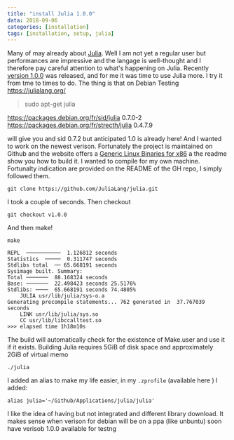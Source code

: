 ```yaml
---
title: "install Julia 1.0.0"
data: 2018-09-06
categories: [installation]
tags: [installation, setup, julia]
---
```


Many of may already about [Julia](https://julialang.org/). Well I am not yet a regular user but performances are impressive and the langage is well-thought and I therefore pay careful attention to what's happening on Julia. Recently [version 1.0.0](https://juliacomputing.com/press/2018/08/10/Julia-1.0-Released.html) was released, and for me it was time to use Julia more.  I try it from tme to times to do. The thing is that on Debian Testing https://julialang.org/

> sudo apt-get julia

https://packages.debian.org/fr/sid/julia 0.7.0-2
https://packages.debian.org/fr/strecth/julia 0.4.7.9

will give you
and sid 0.7.2 but anticipated 1.0 is already here! And I wanted to work
on the newest verison. Fortunately the project is maintained on
Github and the website offers a [Generic Linux Binaries for x86](https://julialang.org/downloads/platform.html#generic-binaries) a the readme show you how to build it. I wanted to compile for my own machine. Fortunalty indication are provided on the README of the GH repo, I simply followed them.

```
git clone https://github.com/JuliaLang/julia.git
```

I took a couple of seconds. Then checkout

```
git checkout v1.0.0
```

And then make!

```
make
```


```
REPL  ───────────  1.126812 seconds
Statistics  ─────  0.311747 seconds
Stdlibs total  ── 65.668191 seconds
Sysimage built. Summary:
Total ───────  88.168324 seconds
Base: ───────  22.498423 seconds 25.5176%
Stdlibs: ────  65.668191 seconds 74.4805%
    JULIA usr/lib/julia/sys-o.a
Generating precompile statements... 762 generated in  37.767039 seconds
    LINK usr/lib/julia/sys.so
    CC usr/lib/libccalltest.so
>>> elapsed time 1h18m10s
```

The build will automatically check for the existence of Make.user and use it if it exists. Building Julia requires 5GiB of disk space and approximately 2GiB of virtual memo

```
./julia
```

I added an alias to make my life easier, in my `.zprofile` (available here
  ) I added:

```
alias julia='~/Github/Applications/julia/julia'
```

I like the idea of having but not integrated and different library download.
It makes sense when verison for debian will be on a ppa (like unbuntu)
soon have verisob 1.0.0 available for testng
